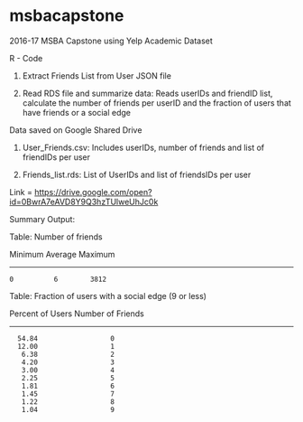 # msbacapstone
2016-17 MSBA Capstone using Yelp Academic Dataset

R - Code

1) Extract Friends List from User JSON file

2) Read RDS file and summarize data: Reads userIDs and friendID list, calculate the number of friends per userID and the fraction of users that have friends or a social edge

Data saved on Google Shared Drive

1) User_Friends.csv: Includes userIDs, number of friends and list of friendIDs per user

2) Friends_list.rds: List of UserIDs and list of friendsIDs per user

Link = https://drive.google.com/open?id=0BwrA7eAVD8Y9Q3hzTUlweUhJc0k

Summary Output:

Table: Number of friends

 Minimum    Average    Maximum 
---------  ---------  ---------
    0          6        3812   
    
    
Table: Fraction of users with a social edge (9 or less)

 Percent of Users    Number of Friends 
------------------  -------------------
      54.84                  0         
      12.00                  1         
       6.38                  2         
       4.20                  3         
       3.00                  4         
       2.25                  5         
       1.81                  6         
       1.45                  7         
       1.22                  8         
       1.04                  9   



